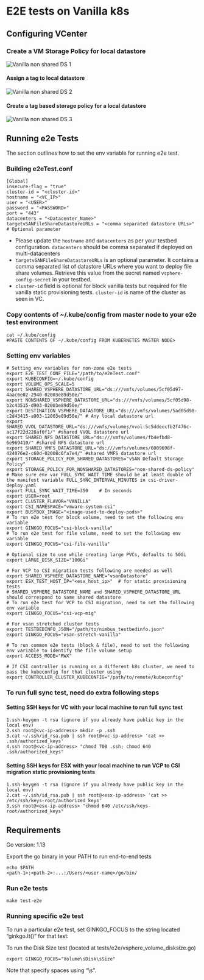 # E2E tests on Vanilla k8s

## Configuring VCenter

### Create a VM Storage Policy for local datastore

![Vanilla non shared DS 1](images/shared_ds_policy_step_1.png)

#### Assign a tag to local datastore

![Vanilla non shared DS 2](images/non-shared_ds_policy_step_1.png)

#### Create a tag based storage policy for a local datastore

![Vanilla non shared DS 3](images/non-shared_ds_policy_step_2.png)

## Running e2e Tests

The section outlines how to set the env variable for running e2e test.

### Building e2eTest.conf

    [Global]
    insecure-flag = "true"
    cluster-id = "<cluster-id>"
    hostname = "<VC_IP>"
    user = "<USER>"
    password = "<PASSWORD>"
    port = "443"
    datacenters = "<Datacenter_Name>"
    targetvSANFileShareDatastoreURLs = "<comma separated datastore URLs>" # Optional parameter

* Please update the `hostname` and `datacenters` as per your testbed configuration.
`datacenters` should be comma separated if deployed on multi-datacenters
* `targetvSANFileShareDatastoreURLs` is an optional parameter. It contains a comma separated
list of datastore URLs where you want to deploy file share volumes. Retrieve this value from the
 secret named `vsphere-config-secret` in your testbed.
* `cluster-id` field is optional for block vanilla tests but required for file vanilla static provisioning tests.
`cluster-id` is name of the cluster as seen in VC.

### Copy contents of ~/.kube/config from master node to your e2e test environment

    cat ~/.kube/config
    #PASTE CONTENTS OF ~/.kube/config FROM KUBERNETES MASTER NODE>

### Setting env variables

    # Setting env variables for non-zone e2e tests
    export E2E_TEST_CONF_FILE="/path/to/e2eTest.conf"
    export KUBECONFIG=~/.kube/config
    export VOLUME_OPS_SCALE=5
    export SHARED_VSPHERE_DATASTORE_URL="ds:///vmfs/volumes/5cf05d97-4aac6e02-2940-02003e89d50e/"
    export NONSHARED_VSPHERE_DATASTORE_URL="ds:///vmfs/volumes/5cf05d98-b2c43515-d903-02003e89d50e/"
    export DESTINATION_VSPHERE_DATASTORE_URL="ds:///vmfs/volumes/5ad05d98-c2d43415-a903-12003e89d50e/" # Any local datastore url
    export SHARED_VVOL_DATASTORE_URL="ds:///vmfs/volumes/vvol:5c5ddeccfb2f476c-ac17f22d228af0f1/" #shared VVOL datastore url
    export SHARED_NFS_DATASTORE_URL="ds:///vmfs/volumes/fb4efbd8-6e969410/" #shared NFS datastore url
    export SHARED_VMFS_DATASTORE_URL="ds:///vmfs/volumes/6009698f-424076e2-c60d-02008c6fa7e4/" #shared VMFS datastore url
    export STORAGE_POLICY_FOR_SHARED_DATASTORES="vSAN Default Storage Policy"
    export STORAGE_POLICY_FOR_NONSHARED_DATASTORES="non-shared-ds-policy"
    # Make sure env var FULL_SYNC_WAIT_TIME should be at least double of the manifest variable FULL_SYNC_INTERVAL_MINUTES in csi-driver-deploy.yaml
    export FULL_SYNC_WAIT_TIME=350    # In seconds
    export USER=root
    export CLUSTER_FLAVOR="VANILLA"
    export CSI_NAMESPACE="vmware-system-csi"
    export BUSYBOX_IMAGE="<image-used-to-deploy-pods>"
    # To run e2e test for block volume, need to set the following env variable
    export GINKGO_FOCUS="csi-block-vanilla"
    # To run e2e test for file volume, need to set the following env variable
    export GINKGO_FOCUS="csi-file-vanilla"

    # Optional size to use while creating large PVCs, defaults to 50Gi
    export LARGE_DISK_SIZE="100Gi"

    # For VCP to CSI migration tests following are needed as well
    export SHARED_VSPHERE_DATASTORE_NAME="vsanDatastore"
    export ESX_TEST_HOST_IP="<esx_host_ip>"  # for static provisioning tests
    # SHARED_VSPHERE_DATASTORE_NAME and SHARED_VSPHERE_DATASTORE_URL should correspond to same shared datastore
    # To run e2e test for VCP to CSI migration, need to set the following env variable
    export GINKGO_FOCUS="csi-vcp-mig"

    # For vsan stretched cluster tests
    export TESTBEDINFO_JSON="/path/to/nimbus_testbedinfo.json"
    export GINKGO_FOCUS="vsan-stretch-vanilla"

    # To run common e2e tests (block & file), need to set the following env variable to identify the file volume setup
    export ACCESS_MODE="RWX"

    # If CSI controller is running on a different k8s cluster, we need to pass the kubeconfig for that cluster using
    export CONTROLLER_CLUSTER_KUBECONFIG="/path/to/remote/kubeconfig"

### To run full sync test, need do extra following steps

#### Setting SSH keys for VC with your local machine to run full sync test

    1.ssh-keygen -t rsa (ignore if you already have public key in the local env)
    2.ssh root@<vc-ip-address> mkdir -p .ssh
    3.cat ~/.ssh/id_rsa.pub | ssh root@<vc-ip-address> 'cat >> .ssh/authorized_keys'
    4.ssh root@<vc-ip-address> "chmod 700 .ssh; chmod 640 .ssh/authorized_keys"

#### Setting SSH keys for ESX with your local machine to run VCP to CSI migration static provisioning tests

    1.ssh-keygen -t rsa (ignore if you already have public key in the local env)
    2.cat ~/.ssh/id_rsa.pub | ssh root@<esx-ip-address> 'cat >> /etc/ssh/keys-root/authorized_keys'
    3.ssh root@<esx-ip-address> "chmod 640 /etc/ssh/keys-root/authorized_keys"

## Requirements

Go version: 1.13

Export the go binary in your PATH to run end-to-end tests

    echo $PATH
    <path-1>:<path-2>:...:/Users/<user-name>/go/bin/

### Run e2e tests

    make test-e2e

### Running specific e2e test

To run a particular e2e test, set GINKGO_FOCUS to the string located “ginkgo.It()” for that test:

To run the Disk Size test (located at tests/e2e/vsphere_volume_disksize.go)

    export GINKGO_FOCUS="Volume\sDisk\sSize"

Note that specify spaces using “\s”.
